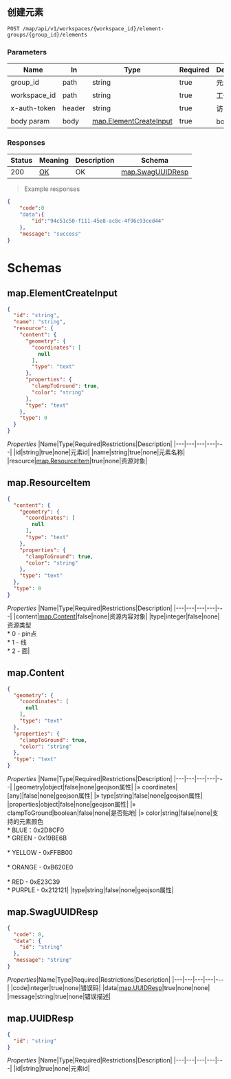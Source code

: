 
## 创建元素
`POST /map/api/v1/workspaces/{workspace_id}/element-groups/{group_id}/elements`

<h3 id="创建元素-parameters">Parameters</h3>

|Name|In|Type|Required|Description|
|---|---|---|---|---|
|group_id|path|string|true|元素组id|
|workspace_id|path|string|true|工作空间id|
|x-auth-token|header|string|true|访问令牌|
|body param|body|[map.ElementCreateInput](#schemamap.elementcreateinput)|true|body参数|



<h3 id="创建元素-responses">Responses</h3>
 
|Status|Meaning|Description|Schema|
|---|---|---|---|
|200|[OK](https://tools.ietf.org/html/rfc7231#section-6.3.1)|OK|[map.SwagUUIDResp](#schemamap.swaguuidresp)|

> Example responses
```json
{
	"code":0
   	"data":{
    	"id":"94c51c50-f111-45e8-ac8c-4f96c93ced44"
    },
    "message": "success"
}

```

# Schemas
<h2 id="tocS_map.ElementCreateInput">map.ElementCreateInput</h2>
<!-- backwards compatibility -->
<a id="schemamap.elementcreateinput"></a>
<a id="schema_map.ElementCreateInput"></a>
<a id="tocSmap.elementcreateinput"></a>
<a id="tocsmap.elementcreateinput"></a>

```json
{
  "id": "string",
  "name": "string",
  "resource": {
    "content": {
      "geometry": {
        "coordinates": [
          null
        ],
        "type": "text"
      },
      "properties": {
        "clampToGround": true,
        "color": "string"
      },
      "type": "text"
    },
    "type": 0
  }
}

```

*Properties*
|Name|Type|Required|Restrictions|Description|
|---|---|---|---|---|
|id|string|true|none|元素id|
|name|string|true|none|元素名称|
|resource|[map.ResourceItem](#schemamap.resourceitem)|true|none|资源对象|


<h2 id="tocS_map.ResourceItem">map.ResourceItem</h2>
<!-- backwards compatibility -->
<a id="schemamap.resourceitem"></a>
<a id="schema_map.ResourceItem"></a>
<a id="tocSmap.resourceitem"></a>
<a id="tocsmap.resourceitem"></a>

```json
{
  "content": {
    "geometry": {
      "coordinates": [
        null
      ],
      "type": "text"
    },
    "properties": {
      "clampToGround": true,
      "color": "string"
    },
    "type": "text"
  },
  "type": 0
}

```

*Properties*
|Name|Type|Required|Restrictions|Description|
|---|---|---|---|---|
|content|[map.Content](#schemamap.content)|false|none|资源内容对象|
|type|integer|false|none|资源类型<br>* 0 - pin点<br>* 1 - 线<br>* 2 - 面|


<h2 id="tocS_map.Content">map.Content</h2>
<!-- backwards compatibility -->
<a id="schemamap.content"></a>
<a id="schema_map.Content"></a>
<a id="tocSmap.content"></a>
<a id="tocsmap.content"></a>

```json
{
  "geometry": {
    "coordinates": [
      null
    ],
    "type": "text"
  },
  "properties": {
    "clampToGround": true,
    "color": "string"
  },
  "type": "text"
}

```

*Properties*
|Name|Type|Required|Restrictions|Description|
|---|---|---|---|---|
|geometry|object|false|none|geojson属性|
|» coordinates|[any]|false|none|geojson属性|
|» type|string|false|none|geojson属性|
|properties|object|false|none|geojson属性|
|» clampToGround|boolean|false|none|是否贴地|
|» color|string|false|none|支持的元素颜色<br>* BLUE：0x2D8CF0<br>* GREEN - 0x19BE6B<br><br>* YELLOW - 0xFFBB00<br><br>* ORANGE - 0xB620E0<br><br>* RED - 0xE23C39<br>* PURPLE - 0x212121|
|type|string|false|none|geojson属性|

<h2 id="tocS_map.SwagUUIDResp">map.SwagUUIDResp</h2>
<!-- backwards compatibility -->
<a id="schemamap.swaguuidresp"></a>
<a id="schema_map.SwagUUIDResp"></a>
<a id="tocSmap.swaguuidresp"></a>
<a id="tocsmap.swaguuidresp"></a>

```json
{
  "code": 0,
  "data": {
    "id": "string"
  },
  "message": "string"
}

```

*Properties*|Name|Type|Required|Restrictions|Description|
|---|---|---|---|---|
|code|integer|true|none|错误码|
|data|[map.UUIDResp](#schemamap.uuidresp)|true|none|none|
|message|string|true|none|错误描述|

<h2 id="tocS_map.UUIDResp">map.UUIDResp</h2>
<!-- backwards compatibility -->
<a id="schemamap.uuidresp"></a>
<a id="schema_map.UUIDResp"></a>
<a id="tocSmap.uuidresp"></a>
<a id="tocsmap.uuidresp"></a>

```json
{
  "id": "string"
}

```
*Properties*
|Name|Type|Required|Restrictions|Description|
|---|---|---|---|---|
|id|string|true|none|元素id|